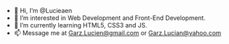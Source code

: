 - 👋 Hi, I’m @Lucieaen
- 👀 I’m interested in Web Development and Front-End Development.
- 🌱 I’m currently learning HTML5, CSS3 and JS.
- 📫 Message me at Garz.Lucien@gmail.com or Garz.Lucian@yahoo.com

